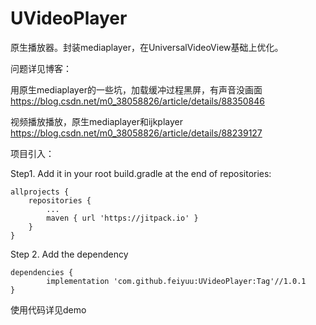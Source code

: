 # UVideoPlayer
原生播放器。封装mediaplayer，在UniversalVideoView基础上优化。

问题详见博客：

用原生mediaplayer的一些坑，加载缓冲过程黑屏，有声音没画面
https://blog.csdn.net/m0_38058826/article/details/88350846

视频播放播放，原生mediaplayer和ijkplayer
https://blog.csdn.net/m0_38058826/article/details/88239127

项目引入：

Step1. Add it in your root build.gradle at the end of repositories:

	allprojects {
		repositories {
			...
			maven { url 'https://jitpack.io' }
		}
	}
Step 2. Add the dependency

	dependencies {
	        implementation 'com.github.feiyuu:UVideoPlayer:Tag'//1.0.1
	}

使用代码详见demo
